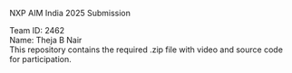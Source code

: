 NXP AIM India 2025 Submission

Team ID: 2462  
Name: Theja B Nair  
This repository contains the required .zip file with video and source code for participation.
